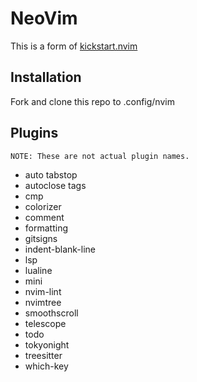 # NeoVim

This is a form of [kickstart.nvim](https://github.com/nvim-lua/kickstart.nvim)

## Installation

Fork and clone this repo to .config/nvim

## Plugins

```plaintext
NOTE: These are not actual plugin names.
```

- auto tabstop
- autoclose tags
- cmp
- colorizer
- comment
- formatting
- gitsigns
- indent-blank-line
- lsp
- lualine
- mini
- nvim-lint
- nvimtree
- smoothscroll
- telescope
- todo
- tokyonight
- treesitter
- which-key
